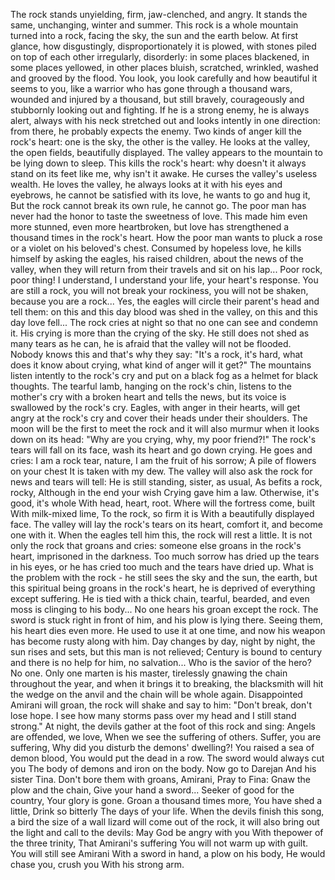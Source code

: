 The rock stands unyielding, firm, jaw-clenched, and angry. 
It stands the same, unchanging, winter and summer. 
This rock is a whole mountain turned into a rock, facing the sky, the sun and the earth below. 
At first glance, how disgustingly, disproportionately it is plowed, with stones piled on top of each other irregularly, disorderly: in some places blackened, in some places yellowed, in other places bluish, scratched, wrinkled, washed and grooved by the flood. 
You look, you look carefully and how beautiful it seems to you, like a warrior who has gone through a thousand wars, wounded and injured by a thousand, but still bravely, courageously and stubbornly looking out and fighting. 
If he is a strong enemy, he is always alert, always with his neck stretched out and looks intently in one direction: from there, he probably expects the enemy.
Two kinds of anger kill the rock's heart: one is the sky, the other is the valley. 
He looks at the valley, the open fields, beautifully displayed. 
The valley appears to the mountain to be lying down to sleep. 
This kills the rock's heart: why doesn't it always stand on its feet like me, why isn't it awake.
He curses the valley's useless wealth. 
He loves the valley, he always looks at it with his eyes and eyebrows, he cannot be satisfied with its love, he wants to go and hug it, 
But the rock cannot break its own rule, he cannot go. 
The poor man has never had the honor to taste the sweetness of love. 
This made him even more stunned, even more heartbroken, but love has strengthened a thousand times in the rock's heart. 
How the poor man wants to pluck a rose or a violet on his beloved's chest. 
Consumed by hopeless love, he kills himself by asking the eagles, his raised children, about the news of the valley, when they will return from their travels and sit on his lap...
Poor rock, poor thing! 
I understand, I understand your life, your heart's response. You are still a rock, you will not break your rockiness, you will not be shaken, because you are a rock...
Yes, the eagles will circle their parent's head and tell them: on this and this day blood was shed in the valley, on this and this day love fell...
The rock cries at night so that no one can see and condemn it. His crying is more than the crying of the sky. He still does not shed as many tears as he can, he is afraid that the valley will not be flooded. Nobody knows this and that's why they say: "It's a rock, it's hard, what does it know about crying, what kind of anger will it get?" The mountains listen intently to the rock's cry and put on a black fog as a helmet for black thoughts. The tearful lamb, hanging on the rock's chin, listens to the mother's cry with a broken heart and tells the news, but its voice is swallowed by the rock's cry. Eagles, with anger in their hearts, will get angry at the rock's cry and cover their heads under their shoulders. The moon will be the first to meet the rock and it will also murmur when it looks down on its head: "Why are you crying, why, my poor friend?!"
The rock's tears will fall on its face, wash its heart and go down crying. He goes and cries:
I am a rock tear, nature,
I am the fruit of his sorrow;
A pile of flowers on your chest
It is taken with my dew.
The valley will also ask the rock for news and tears will tell:
He is still standing, sister, as usual,
As befits a rock, rocky,
Although in the end your wish
Crying gave him a law.
Otherwise, it's good, it's whole
With head, heart, root.
Where will the fortress come, built
With milk-mixed lime,
To the rock, so firm it is
With a beautifully displayed face.
The valley will lay the rock's tears on its heart, comfort it, and become one with it. When the eagles tell him this, the rock will rest a little. It is not only the rock that groans and cries: someone else groans in the rock's heart, imprisoned in the darkness. Too much sorrow has dried up the tears in his eyes, or he has cried too much and the tears have dried up. What is the problem with the rock - he still sees the sky and the sun, the earth, but this spiritual being groans in the rock's heart, he is deprived of everything except suffering. He is tied with a thick chain, tearful, bearded, and even moss is clinging to his body... No one hears his groan except the rock. The sword is stuck right in front of him, and his plow is lying there. Seeing them, his heart dies even more. He used to use it at one time, and now his weapon has become rusty along with him. Day changes by day, night by night, the sun rises and sets, but this man is not relieved; Century is bound to century and there is no help for him, no salvation...
Who is the savior of the hero? No one. Only one marten is his master, tirelessly gnawing the chain throughout the year, and when it brings it to breaking, the blacksmith will hit the wedge on the anvil and the chain will be whole again. Disappointed Amirani will groan, the rock will shake and say to him: "Don't break, don't lose hope. I see how many storms pass over my head and I still stand strong."
At night, the devils gather at the foot of this rock and sing:
Angels are offended, we love,
When we see the suffering of others.
Suffer, you are suffering,
Why did you disturb the demons' dwelling?!
You raised a sea of ​​demon blood,
You would put the dead in a row.
The sword would always cut you
The body of demons and iron on the body.
Now go to Darejan
And his sister Tina.
Don't bore them with groans, Amirani,
Pray to Fina:
Gnaw the plow and the chain,
Give your hand a sword...
Seeker of good for the country,
Your glory is gone.
Groan a thousand times more,
You have shed a little,
Drink so bitterly
The days of your life.
When the devils finish this song, a bird the size of a wall lizard will come out of the rock, it will also bring out the light and call to the devils:
May God be angry with you
With thepower of the three trinity,
That Amirani's suffering
You will not warm up with guilt.
You will still see Amirani
With a sword in hand, a plow on his body,
He would chase you, crush you
With his strong arm.
